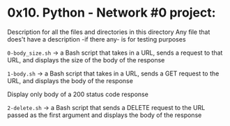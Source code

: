 # 0x10. Python - Network #0 project:


Description for all the files and directories in this directory
Any file that does't have a description -if there any- is for testing purposes


`0-body_size.sh` -> a Bash script that takes in a URL, sends a request to that URL, and displays the size of the body of the response


`1-body.sh` -> a Bash script that takes in a URL, sends a GET request to the URL, and displays the body of the response

Display only body of a 200 status code response


`2-delete.sh` -> a Bash script that sends a DELETE request to the URL passed as the first argument and displays the body of the response


